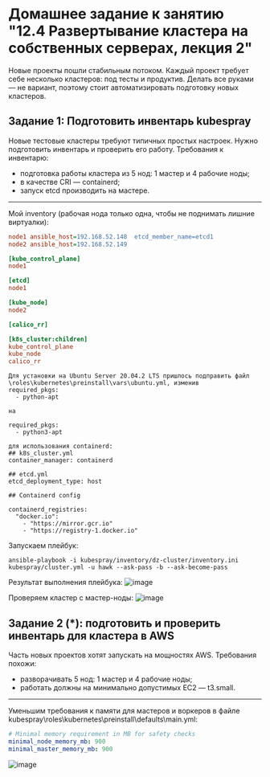 # Домашнее задание к занятию "12.4 Развертывание кластера на собственных серверах, лекция 2"
Новые проекты пошли стабильным потоком. Каждый проект требует себе несколько кластеров: под тесты и продуктив. Делать все руками — не вариант, поэтому стоит автоматизировать подготовку новых кластеров.

## Задание 1: Подготовить инвентарь kubespray
Новые тестовые кластеры требуют типичных простых настроек. Нужно подготовить инвентарь и проверить его работу. Требования к инвентарю:
* подготовка работы кластера из 5 нод: 1 мастер и 4 рабочие ноды;
* в качестве CRI — containerd;
* запуск etcd производить на мастере.

----------------------------------------


Мой inventory (рабочая нода только одна, чтобы не поднимать лишние виртуалки):
```ini
node1 ansible_host=192.168.52.148  etcd_member_name=etcd1
node2 ansible_host=192.168.52.149

[kube_control_plane]
node1

[etcd]
node1

[kube_node]
node2

[calico_rr]

[k8s_cluster:children]
kube_control_plane
kube_node
calico_rr
```

```
Для установки на Ubuntu Server 20.04.2 LTS пришлось подправить файл \roles\kubernetes\preinstall\vars\ubuntu.yml, изменив 
required_pkgs:
  - python-apt

на

required_pkgs:
  - python3-apt
  
для использования containerd:
## k8s_cluster.yml
container_manager: containerd

## etcd.yml
etcd_deployment_type: host

## Containerd config

containerd_registries:
  "docker.io":
    - "https://mirror.gcr.io"
    - "https://registry-1.docker.io"
```

Запускаем плейбук:
```
ansible-playbook -i kubespray/inventory/dz-cluster/inventory.ini kubespray/cluster.yml -u hawk --ask-pass -b --ask-become-pass
```
Результат выполнения плейбука:
![image](https://user-images.githubusercontent.com/32748936/119849047-f8d6a600-bf14-11eb-8db1-8487de647736.png)

Проверяем кластер с мастер-ноды:
![image](https://user-images.githubusercontent.com/32748936/119849331-33d8d980-bf15-11eb-8de1-3b5f1b6cb0aa.png)



## Задание 2 (*): подготовить и проверить инвентарь для кластера в AWS
Часть новых проектов хотят запускать на мощностях AWS. Требования похожи:
* разворачивать 5 нод: 1 мастер и 4 рабочие ноды;
* работать должны на минимально допустимых EC2 — t3.small.

---------------------------------------

Уменьшим требования к памяти для маcтеров и воркеров в файле kubespray\roles\kubernetes\preinstall\defaults\main.yml:

```yaml
# Minimal memory requirement in MB for safety checks
minimal_node_memory_mb: 900
minimal_master_memory_mb: 900
```

![image](https://user-images.githubusercontent.com/32748936/120026606-fbabc680-bffa-11eb-913f-fa2352d2d363.png)

